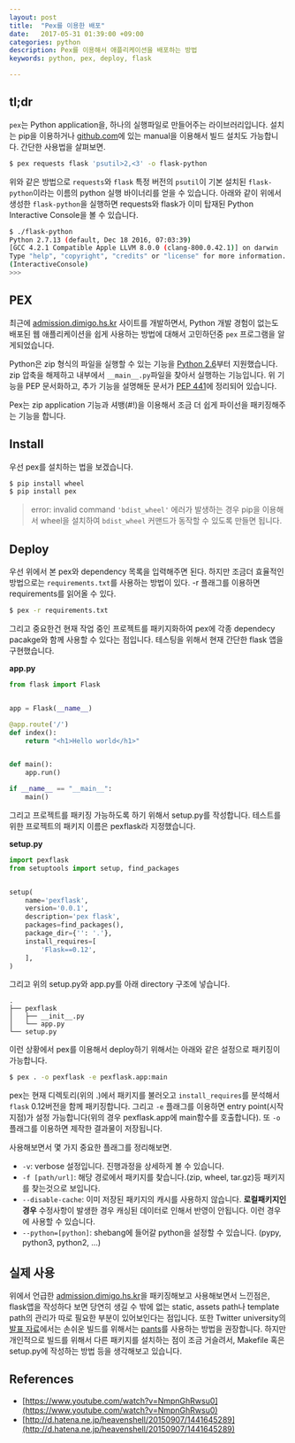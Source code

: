 ```yaml
---
layout: post
title:  "Pex를 이용한 배포"
date:   2017-05-31 01:39:00 +09:00
categories: python
description: Pex를 이용해서 애플리케이션을 배포하는 방법
keywords: python, pex, deploy, flask

---
```


## tl;dr

`pex`는 Python application을, 하나의 실행파일로 만들어주는 라이브러리입니다. 설치는 pip을 이용하거나 [github.com](https://github.com/pantsbuild/pex)에 있는 manual을 이용해서 빌드 설치도 가능합니다. 간단한 사용법을 살펴보면.

```sh
$ pex requests flask 'psutil>2,<3' -o flask-python
```

위와 같은 방법으로 `requests`와 `flask` 특정 버전의 `psutil`이 기본 설치된 `flask-python`이라는 이름의 python 실행 바이너리를 얻을 수 있습니다. 아래와 같이 위에서 생성한 `flask-python`을 실행하면 requests와 flask가 이미 탑재된 Python Interactive Console을 볼 수 있습니다.

```sh
$ ./flask-python
Python 2.7.13 (default, Dec 18 2016, 07:03:39)
[GCC 4.2.1 Compatible Apple LLVM 8.0.0 (clang-800.0.42.1)] on darwin
Type "help", "copyright", "credits" or "license" for more information.
(InteractiveConsole)
>>>
```

## PEX

최근에 [admission.dimigo.hs.kr](http://admission.dimigo.hs.kr) 사이트를 개발하면서, Python 개발 경험이 없는도 배포된 웹 애플리케이션을 쉽게 사용하는 방법에 대해서 고민하던중 `pex` 프로그램을 알게되었습니다.

Python은 zip 형식의 파일을 실행할 수 있는 기능을 [Python 2.6](http://bugs.python.org/issue1739468)부터 지원했습니다. zip 압축을 해제하고 내부에서 `__main__.py`파일을 찾아서 실행하는 기능입니다. 위 기능을 PEP 문서화하고, 추가 기능을 설명해둔 문서가 [PEP 441](https://www.python.org/dev/peps/pep-0441)에 정리되어 있습니다.

Pex는 zip application 기능과 셔뱅(#!)을 이용해서 조금 더 쉽게 파이선을 패키징해주는 기능을 합니다.

## Install

우선 pex를 설치하는 법을 보겠습니다.

```sh
$ pip install wheel
$ pip install pex
```

> error: invalid command `'bdist_wheel'` 에러가 발생하는 경우 pip을 이용해서 wheel을 설치하여
> `bdist_wheel` 커맨드가 동작할 수 있도록 만들면 됩니다.


## Deploy

우선 위에서 본 pex와 dependency 목록을 입력해주면 된다. 하지만 조금더 효율적인 방법으로는 `requirements.txt`를 사용하는 방법이 있다. -r 플래그를 이용하면 requirements를 읽어올 수 있다.

```sh
$ pex -r requirements.txt
```

그리고 중요한건 현재 작업 중인 프로젝트를 패키지화하여 pex에 각종 dependecy pacakge와 함께 사용할 수 있다는 점입니다. 테스팅을 위해서 현재 간단한 flask 앱을 구현했습니다.

**app.py**

```python
from flask import Flask


app = Flask(__name__)

@app.route('/')
def index():
    return "<h1>Hello world</h1>"


def main():
    app.run()

if __name__ == "__main__":
    main()
```

그리고 프로젝트를 패키징 가능하도록 하기 위해서 setup.py를 작성합니다. 테스트를 위한 프로젝트의 패키지 이름은 pexflask라 지정했습니다.

**setup.py**

```python
import pexflask
from setuptools import setup, find_packages


setup(
    name='pexflask',
    version='0.0.1',
    description='pex flask',
    packages=find_packages(),
    package_dir={'': '.'},
    install_requires=[
        'Flask==0.12',
    ],
)
```

그리고 위의 setup.py와 app.py를 아래 directory 구조에 넣습니다.

```
.
├── pexflask
│   ├── __init__.py
│   └── app.py
└── setup.py
```

이런 상황에서 pex를 이용해서 deploy하기 위해서는 아래와 같은 설정으로 패키징이 가능합니다.

```sh
$ pex . -o pexflask -e pexflask.app:main
```

pex는 현재 디렉토리(위의 .)에서 패키지를 불러오고 `install_requires`를 분석해서 `flask` 0.12버전을 함께 패키징합니다. 그리고 `-e` 플래그를 이용하면 entry point(시작 지점)가 설정 가능합니다(위의 경우 pexflask.app에 main함수를 호출합니다). 또 `-o` 플래그를 이용하면 제작한 결과물이 저장됩니다.

사용해보면서 몇 가지 중요한 플래그를 정리해보면.

* `-v`: verbose 설정입니다. 진행과정을 상세하게 볼 수 있습니다.
* `-f [path/url]`: 해당 경로에서 패키지를 찾습니다.(zip, wheel, tar.gz)등 패키지를 찾는것으로 보입니다.
* `--disable-cache`: 이미 저장된 패키지의 캐시를 사용하지 않습니다. **로컬패키지인 경우** 수정사항이 발생한 경우 캐싱된 데이터로 인해서 반영이 안됩니다. 이런 경우에 사용할 수 있습니다.
* `--python=[python]`: shebang에 들어갈 python을 설정할 수 있습니다. (pypy, python3, python2, ...)

## 실제 사용

위에서 언급한 [admission.dimigo.hs.kr](http://admission.dimigo.hs.kr)을 패키징해보고 사용해보면서 느낀점은, flask앱을 작성하다 보면 당연히 생길 수 밖에 없는 static, assets path나 template path의 관리가 따로 필요한 부분이 있어보인다는 점입니다.
또한 Twitter university의 [발표 자료](https://www.youtube.com/watch?v=NmpnGhRwsu0)에서는  손쉬운 빌드를 위해서는 [pants](https://pantsbuild.github.io/)를 사용하는 방법을 권장합니다. 하지만 개인적으로 빌드를 위해서 다른 패키지를 설치하는 점이 조금 거슬려서, Makefile 혹은 setup.py에 작성하는 방법 등을 생각해보고 있습니다.

## References

* [https://www.youtube.com/watch?v=NmpnGhRwsu0](https://www.youtube.com/watch?v=NmpnGhRwsu0)
* [http://d.hatena.ne.jp/heavenshell/20150907/1441645289](http://d.hatena.ne.jp/heavenshell/20150907/1441645289)
